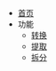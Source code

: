 * [首页](/)
* 功能
  * [转换](/feature/converter)
  * [提取](/feature/extractor)
  * [拆分](/feature/splitter)